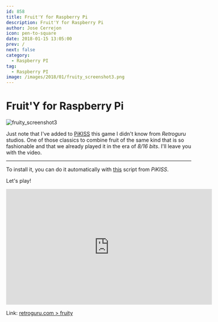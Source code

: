 ```yaml
---
id: 858
title: Fruit'Y for Raspberry Pi
description: Fruit'Y for Raspberry Pi
author: Jose Cerrejon
icon: pen-to-square
date: 2018-01-15 13:05:00
prev: /
next: false
category:
  - Raspberry PI
tag:
  - Raspberry PI
image: /images/2018/01/fruity_screenshot3.png
---
```


# Fruit'Y for Raspberry Pi

![fruity_screenshot3](/images/2018/01/fruity_screenshot3.png)

Just note that I've added to [PiKISS](https://github.com/jmcerrejon/PiKISS) this game I didn't know from *Retroguru* studios. One of those classics to combine fruit of the same kind that is so fashionable and that we already played it in the era of *8/16 bits*. I'll leave you with the video. 

- - -
To install it, you can do it automatically with [this](https://github.com/jmcerrejon/PiKISS/blob/master/scripts/games/fruity.sh) script from *PiKISS*.

Let's play!

<iframe width="560" height="315" src="https://www.youtube.com/embed/2TqFE5EBszI" frameborder="0" allow="autoplay; encrypted-media" allowfullscreen></iframe>

Link: [retroguru.com > fruity](http://www.retroguru.com/fruity/)